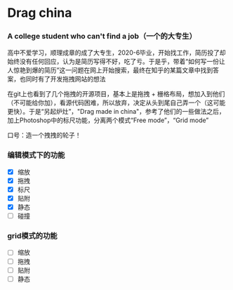 # Drag china

### A college student who can't find a job（一个的大专生）

高中不爱学习，顺理成章的成了大专生，2020-6毕业，开始找工作，简历投了却始终没有任何回应，认为是简历写得不好，吃了亏。于是乎，带着“如何写一份让人惊艳到爆的简历”这一问题在网上开始搜索，最终在知乎的某篇文章中找到答案，也同时有了开发拖拽网站的想法

在git上也看到了几个拖拽的开源项目，基本上是拖拽 + 栅格布局，想加入到他们（不可能给你加），看源代码困难，所以放弃，决定从头到尾自己弄一个（这可能更快）。于是“另起炉灶”，"Drag made in china"，参考了他们的一些做法之后，加上Photoshop中的标尺功能，分离两个模式“Free mode”，“Grid mode”

口号：造一个拽拽的轮子！

### 编辑模式下的功能

- [x] 缩放
- [x] 拖拽
- [x] 标尺
- [x] 贴附
- [x] 静态
- [ ] 碰撞

### grid模式的功能

- [ ] 缩放
- [ ] 拖拽
- [ ] 贴附
- [ ] 静态
